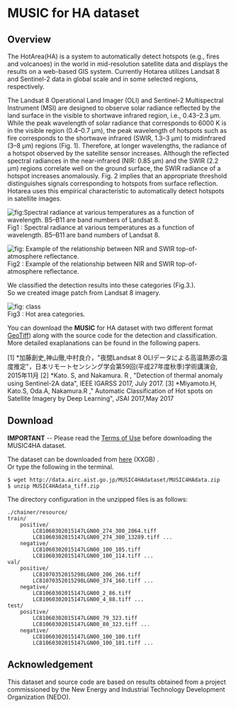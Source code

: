 #  MUSIC for HA dataset

## Overview

The HotArea(HA) is a system to automatically detect hotspots (e.g., fires and volcanoes) in the world in mid-resolution satellite data and displays the results on a web-based GIS system. Currently Hotarea utilizes Landsat 8 and Sentinel-2 data in global scale and in some selected regions, respectively.


The Landsat 8 Operational Land Imager (OLI) and Sentinel-2 Multispectral Instrument (MSI) are designed to observe solar radiance reflected by the land surface in the visible to shortwave infrared region, i.e., 0.43–2.3 μm. While the peak wavelength of solar radiance that corresponds to 6000 K is in the visible region (0.4–0.7 μm), the peak wavelength of hotspots such as fire corresponds to the shortwave infrared (SWIR, 1.3–3 μm) to midinfrared (3–8 μm) regions (Fig. 1). Therefore, at longer wavelengths, the radiance of a hotspot observed by the satellite sensor increases. Although the reflected spectral radiances in the near-infrared (NIR: 0.85 μm) and the SWIR (2.2 μm) regions correlate well on the ground surface, the SWIR radiance of a hotspot increases anomalously. Fig. 2 implies that an appropriate threshold distinguishes signals corresponding to hotspots from surface reflection. Hotarea uses this empirical characteristic to automatically detect hotspots in satellite images. 

![fig:Spectral radiance at various temperatures as a function of wavelength. B5–B11 are band numbers of Landsat 8.](https://github.com/gistairc/MUSIC4HA/blob/master/fig1.jpg "Spectral radiance at various temperatures as a function of wavelength. B5–B11 are band numbers of Landsat 8.")  
Fig1 : Spectral radiance at various temperatures as a function of wavelength. B5–B11 are band numbers of Landsat 8.

![fig: Example of the relationship between NIR and SWIR top-of-atmosphere reflectance.](https://github.com/gistairc/MUSIC4HA/blob/master/fig2.jpg "Example of the relationship between NIR and SWIR top-of-atmosphere reflectance.")  
Fig2 : Example of the relationship between NIR and SWIR top-of-atmosphere reflectance.

We classified the detection results into these categories (Fig.3.).  
So we created image patch from Landsat 8 imagery.  

![fig: class](https://github.com/gistairc/MUSIC4HA/blob/master/fig3.jpg "Example of the relationship between NIR and SWIR top-of-atmosphere reflectance.")  
Fig3 : Hot area categories.

You can download the **MUSIC** for HA dataset with two different format [GeoTiff](https://github.com/gistairc/MUSIC4P3#tiff)) along with the source code for the detection and classification. More detailed exaplanations can be found in the following papers.

 
[1] *加藤創史,神山徹,中村良介，"夜間Landsat 8 OLIデータによる高温熱源の温度推定"，日本リモートセンシング学会第59回(平成27年度秋季)学術講演会, 2015年11月 
[2]  *Kato. S, and Nakamura. R , "Detection of thermal anomaly using Sentinel-2A data", IEEE IGARSS 2017, July 2017.
[3]  *Miyamoto.H, Kato.S, Oda.A, Nakamura.R ," Automatic Classification of Hot spots on Satellite Imagery by Deep Learning", JSAI 2017,May 2017

## Download  
**IMPORTANT** -- Please read the [Terms of Use](https://github.com/gistairc/MUSIC4HA/blob/master/LICENSE.md) before downloading the MUSIC4HA dataset.

The dataset can be downloaded from [here](http://data.airc.aist.go.jp/MUSIC4P3dataset/MUSIC4P3data_tiff.zip) (XXGB) .  
Or type the following in the terminal.  
```
$ wget http://data.airc.aist.go.jp/MUSIC4HAdataset/MUSIC4HAdata.zip
$ unzip MUSIC4HAdata_tiff.zip
```
The directory configuration in the unzipped files is as follows:  
```
./chainer/resource/
train/
	positive/
		LC81060302015147LGN00_274_300_2064.tiff
		LC81060302015147LGN00_274_300_13289.tiff ...
	negative/
		LC81060302015147LGN00_100_105.tiff
		LC81060302015147LGN00_100_114.tiff ...
val/
	positive/
		LC81070352015298LGN00_206_266.tiff
		LC81070352015298LGN00_374_160.tiff ...
	negative/
		LC81060302015147LGN00_2_86.tiff
		LC81060302015147LGN00_4_88.tiff ...
test/
	positive/
		LC81060302015147LGN00_79_323.tiff
		LC81060302015147LGN00_80_323.tiff ...
	negative/
		LC81060302015147LGN00_100_100.tiff
		LC81060302015147LGN00_100_101.tiff ...
```


## Acknowledgement
This dataset and source code are based on results obtained from a project commissioned by the New Energy and Industrial Technology Development Organization (NEDO).  
